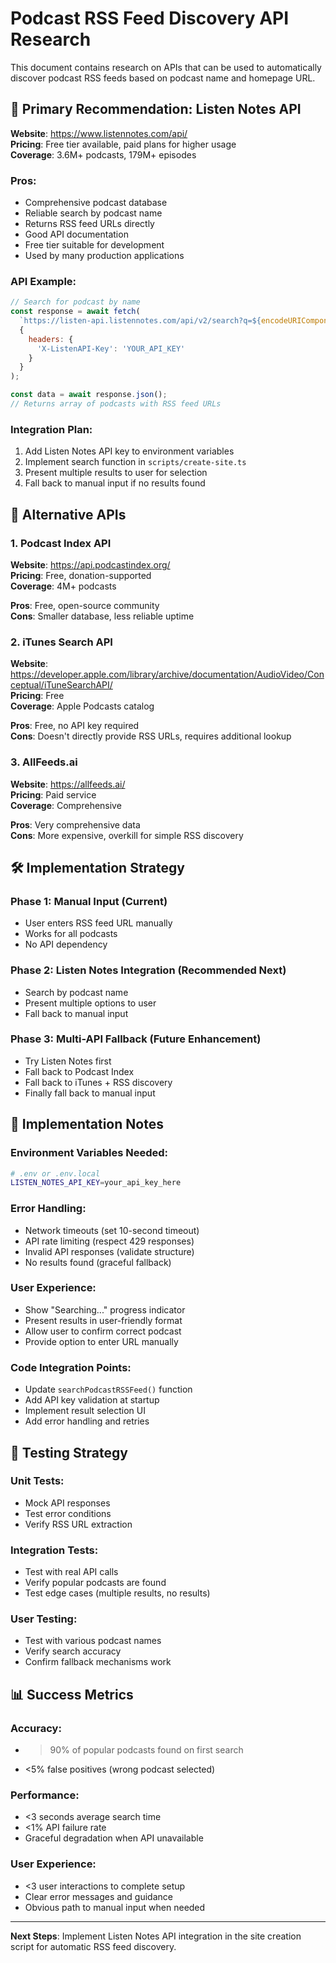 # Podcast RSS Feed Discovery API Research

This document contains research on APIs that can be used to automatically discover podcast RSS feeds based on podcast name and homepage URL.

## 🎯 Primary Recommendation: Listen Notes API

**Website**: https://www.listennotes.com/api/  
**Pricing**: Free tier available, paid plans for higher usage  
**Coverage**: 3.6M+ podcasts, 179M+ episodes  

### Pros:
- Comprehensive podcast database
- Reliable search by podcast name
- Returns RSS feed URLs directly
- Good API documentation
- Free tier suitable for development
- Used by many production applications

### API Example:
```javascript
// Search for podcast by name
const response = await fetch(
  `https://listen-api.listennotes.com/api/v2/search?q=${encodeURIComponent(podcastName)}&type=podcast&only_in=title&safe_mode=0`,
  {
    headers: {
      'X-ListenAPI-Key': 'YOUR_API_KEY'
    }
  }
);

const data = await response.json();
// Returns array of podcasts with RSS feed URLs
```

### Integration Plan:
1. Add Listen Notes API key to environment variables
2. Implement search function in `scripts/create-site.ts`
3. Present multiple results to user for selection
4. Fall back to manual input if no results found

## 🔄 Alternative APIs

### 1. Podcast Index API
**Website**: https://api.podcastindex.org/  
**Pricing**: Free, donation-supported  
**Coverage**: 4M+ podcasts  

**Pros**: Free, open-source community  
**Cons**: Smaller database, less reliable uptime  

### 2. iTunes Search API
**Website**: https://developer.apple.com/library/archive/documentation/AudioVideo/Conceptual/iTuneSearchAPI/  
**Pricing**: Free  
**Coverage**: Apple Podcasts catalog  

**Pros**: Free, no API key required  
**Cons**: Doesn't directly provide RSS URLs, requires additional lookup  

### 3. AllFeeds.ai
**Website**: https://allfeeds.ai/  
**Pricing**: Paid service  
**Coverage**: Comprehensive  

**Pros**: Very comprehensive data  
**Cons**: More expensive, overkill for simple RSS discovery  

## 🛠️ Implementation Strategy

### Phase 1: Manual Input (Current)
- User enters RSS feed URL manually
- Works for all podcasts
- No API dependency

### Phase 2: Listen Notes Integration (Recommended Next)
- Search by podcast name
- Present multiple options to user
- Fall back to manual input

### Phase 3: Multi-API Fallback (Future Enhancement)
- Try Listen Notes first
- Fall back to Podcast Index
- Fall back to iTunes + RSS discovery
- Finally fall back to manual input

## 📝 Implementation Notes

### Environment Variables Needed:
```bash
# .env or .env.local
LISTEN_NOTES_API_KEY=your_api_key_here
```

### Error Handling:
- Network timeouts (set 10-second timeout)
- API rate limiting (respect 429 responses)
- Invalid API responses (validate structure)
- No results found (graceful fallback)

### User Experience:
- Show "Searching..." progress indicator
- Present results in user-friendly format
- Allow user to confirm correct podcast
- Provide option to enter URL manually

### Code Integration Points:
- Update `searchPodcastRSSFeed()` function
- Add API key validation at startup
- Implement result selection UI
- Add error handling and retries

## 🔧 Testing Strategy

### Unit Tests:
- Mock API responses
- Test error conditions
- Verify RSS URL extraction

### Integration Tests:
- Test with real API calls
- Verify popular podcasts are found
- Test edge cases (multiple results, no results)

### User Testing:
- Test with various podcast names
- Verify search accuracy
- Confirm fallback mechanisms work

## 📊 Success Metrics

### Accuracy:
- >90% of popular podcasts found on first search
- <5% false positives (wrong podcast selected)

### Performance:
- <3 seconds average search time
- <1% API failure rate
- Graceful degradation when API unavailable

### User Experience:
- <3 user interactions to complete setup
- Clear error messages and guidance
- Obvious path to manual input when needed

---

**Next Steps**: Implement Listen Notes API integration in the site creation script for automatic RSS feed discovery.